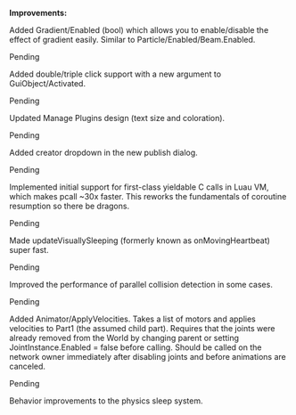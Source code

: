 **Improvements:**

Added Gradient/Enabled (bool) which allows you to enable/disable the effect of gradient easily. Similar to Particle/Enabled/Beam.Enabled.
	
Pending

Added double/triple click support with a new argument to GuiObject/Activated.
	
Pending

Updated Manage Plugins design (text size and coloration).
	
Pending

Added creator dropdown in the new publish dialog.
	
Pending

Implemented initial support for first-class yieldable C calls in Luau VM, which makes pcall ~30x faster. This reworks the fundamentals of coroutine resumption so there be dragons.
	
Pending

Made updateVisuallySleeping (formerly known as onMovingHeartbeat) super fast.
	
Pending

Improved the performance of parallel collision detection in some cases.
	
Pending

Added Animator/ApplyVelocities. Takes a list of motors and applies velocities to Part1 (the assumed child part). Requires that the joints were already removed from the World by changing parent or setting JointInstance.Enabled = false before calling. Should be called on the network owner immediately after disabling joints and before animations are canceled.
	
Pending

Behavior improvements to the physics sleep system.